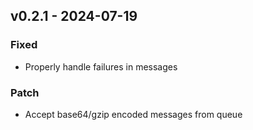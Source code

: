 ## v0.2.1 - 2024-07-19
### Fixed
* Properly handle failures in messages
### Patch
* Accept base64/gzip encoded messages from queue
